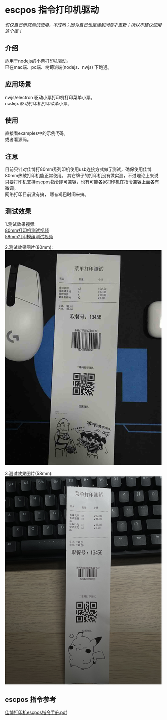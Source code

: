 # escpos 指令打印机驱动

*仅仅自己研究测试使用，不成熟；因为自己也是遇到问题才更新；所以不建议使用这个库！*

## 介绍
适用于nodejs的小票打印机驱动。  
已在mac端、pc端、树莓派端(nodejs、nwjs) 下跑通。  

## 应用场景
nwjs/electron 驱动小票打印机打印菜单小票。   
nodejs 驱动打印机打印菜单小票。   

## 使用
直接看examples中的示例代码。  
或者看源码。  

## 注意
目前只针对佳博打80mm系列印机使用usb连接方式做了测试，确保使用佳博80mm热敏打印机能正常使用。
其它牌子的打印机没有做实测，不过理论上来说只要打印机支持escpos指令即可兼容，也有可能各家打印机在指令兼容上面各有微调。   
网络打印目前没有搞， 哪有鸡巴时间来搞。

## 测试效果
1.测试效果视频:   
[80mm打印机测试视频](https://www.bilibili.com/video/BV1Xo4y1d7pf/)   
[58mm打印模组测试视频](https://www.bilibili.com/video/BV1uN411d7KU/)

2.测试效果图片(80mm):   
![图片加载失败](./doc/test.jpg)

3.测试效果图片(58mm):
![图片加载失败](./doc/test58mm.jpg)

## escpos 指令参考
[佳博打印机escpos指令手册.pdf](./doc/佳博票据打印机编程手册ESCv1.0.6.pdf)

